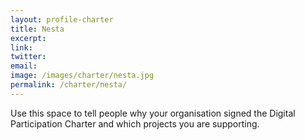 ```yaml
---
layout: profile-charter
title: Nesta
excerpt: 
link: 
twitter: 
email: 
image: /images/charter/nesta.jpg
permalink: /charter/nesta/
---
```


Use this space to tell people why your organisation signed the Digital Participation Charter and which projects you are supporting.